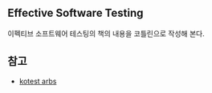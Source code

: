 Effective Software Testing
---

이펙티브 소프트웨어 테스팅의 책의 내용을 코틀린으로 작성해 본다.

## 참고 

- [kotest arbs](https://kotest.io/docs/proptest/property-test-extra-arbs.html)
